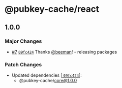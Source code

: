 # @pubkey-cache/react

## 1.0.0

### Major Changes

- [#7](https://github.com/pubkeyapp/pubkey-cache/pull/7) [
  `09fc424`](https://github.com/pubkeyapp/pubkey-cache/commit/09fc424c4b39413a4826a27300d846430f6e05a6)
  Thanks [@beeman](https://github.com/beeman)! - releasing packages

### Patch Changes

- Updated dependencies [[
  `09fc424`](https://github.com/pubkeyapp/pubkey-cache/commit/09fc424c4b39413a4826a27300d846430f6e05a6)]:
    - @pubkey-cache/core@1.0.0
